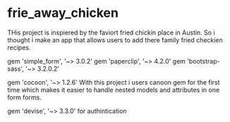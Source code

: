 # frie_away_chicken

THis project is inspiered by the faviort fried chickin place in Austin. So i thought i make an app that allows users to add there family fried checkien recipes.

gem 'simple_form', '~> 3.0.2'
gem 'paperclip', '~> 4.2.0'
gem 'bootstrap-sass', '~> 3.2.0.2'

gem 'cocoon', '~> 1.2.6' With this project i users canoon gem for the first time which makes it easier to handle nested models and attributes in one form forms.

gem 'devise', '~> 3.3.0' for authintication 
